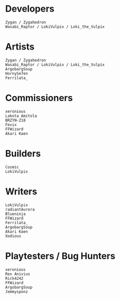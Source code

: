 # Developers
	Zygan / Zygahedron
	Wasabi_Raptor / LokiVulpix / Loki_the_Vulpix

# Artists
	Zygan / Zygahedron
	Wasabi_Raptor / LokiVulpix / Loki_the_Vulpix
	ArgobargSoup
	HornySe7en
	Ferrilata_

# Commissioners
	xeronious
	Lakota Amitola
	BRZYN-Z18
	Fevix
	FFWizard
	Akari Kaen

# Builders
	Cosmic
	LokiVulpix

# Writers
	LokiVulpix
	radiantAurora
	Blueninja
	FFWizard
	Ferrilata_
	ArgobargSoup
	Akari Kaen
	Xodious

# Playtesters / Bug Hunters
	xeronious
	Rex Anivius
	Rick4242
	FFWizard
	ArgobargSoup
	Jemmysponz
